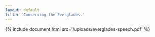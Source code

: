 ```yaml
---
layout: default
title: 'Conserving the Everglades.'
---
```


{% include document.html src='/uploads/everglades-speech.pdf' %}
